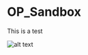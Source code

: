# OP_Sandbox

This is a test

![alt text](https://github.com/peterkinget/OP_Sandbox/main/img/presized_OTA.png?raw=true)